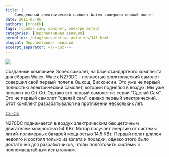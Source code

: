 ```yaml
---
title: |
    Самодельный электрический самолет Waiex совершил первый полет!
date: 2011-03-06
authors: [mrdekk]
tags: [сделай сам, самолет, электричество]
categories: [Перспективная авиация]
permalink: /blog/perspective_aviation/341.html
blogcat: Перспективная авиация
excerpt_separator: <!--cut-->
---
```



![](http://itw66.ru/uploads/images/00/00/01/2011/03/06/ab0a14.jpg)


Созданный компанией Sonex самолет, на базе стандартного комплекта для сборки Waiex, Waiex N270DC - полностью электрический самолет совершил свой первый полет в Ошкош, Висконсин. Это уже не первый полностью электрический самолет, который поднялся в воздух. Мы уже писали про Cri-Cri. Однако это первый самолет из серии "Сделай Сам". Это не первый самолет "сделай сам", однако первый электрический. Этот комплект разрабатывался на протяжении нескольких лет.


<!--cut-->

[Cri-Cri](http://itw66.ru/blog/perspective_aviation/23.html)


N270DC поднимается в воздух электрическим бесщеточным двигателем мощностью 54 КВт. Мотор получает энергию от системы литий-полимерных батарей мощностью 14.5 КВт. Первый полет длился недолго и состоял только из взлета и посадки, однако этого было достаточно для разработчиков, чтобы подготовить системы к полномасштабным испытаниям.
